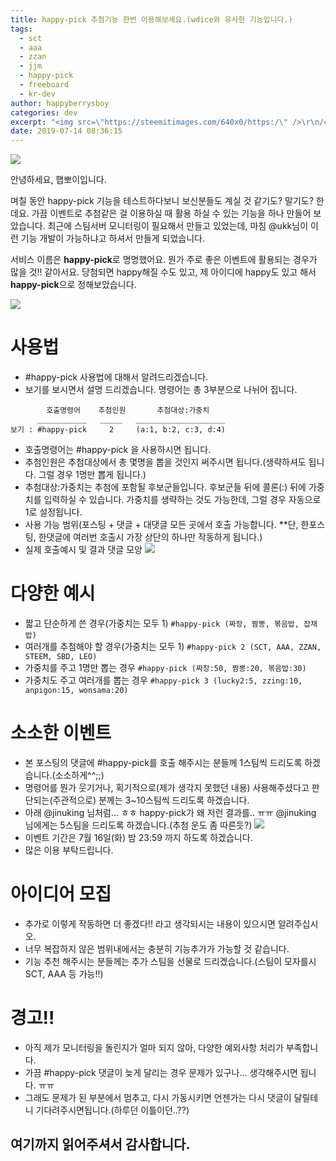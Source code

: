 ```yaml
---
title: happy-pick 추첨기능 한번 이용해보세요.(wdice와 유사한 기능입니다.)
tags:
  - sct
  - aaa
  - zzan
  - jjm
  - happy-pick
  - freeboard
  - kr-dev
author: happyberrysboy
categories: dev
excerpt: "<img src=\"https://steemitimages.com/640x0/https:/\" />\r\n/cdn.steemitimages.com/DQmU8hwnAWm29BmczzrLHGfxPhDsUyr8VQwF8UiFdRrFgjY/％EC％83％88％20％ED％8C％8C％EC％9D％BC％202019-02-27％2017.53.44_2.jpg)  안녕하세요, 햅뽀이입니다.  며칠 동안 happy-pick 기능을 테스트하다보니 보신분들도 계실 것 같기도? 말기도? ....."
date: 2019-07-14 08:36:15
---
```


![](https://steemitimages.com/640x0/https://cdn.steemitimages.com/DQmU8hwnAWm29BmczzrLHGfxPhDsUyr8VQwF8UiFdRrFgjY/％EC％83％88％20％ED％8C％8C％EC％9D％BC％202019-02-27％2017.53.44_2.jpg)

안녕하세요, 햅뽀이입니다.

며칠 동안 happy-pick 기능을 테스트하다보니 보신분들도 계실 것 같기도? 말기도? 한데요. 가끔 이벤트로 추첨같은 걸 이용하실 때 활용 하실 수 있는 기능을 하나 만들어 보았습니다. 최근에 스팀서버 모니터링이 필요해서 만들고 있었는데, 마침 @ukk님이 이런 기능 개발이 가능하냐고 하셔서 만들게 되었습니다.

서비스 이름은 **happy-pick**로 명명했어요. 뭔가 주로 좋은 이벤트에 활용되는 경우가 많을 것!! 같아서요. 당첨되면 happy해질 수도 있고, 제 아이디에 happy도 있고 해서 **happy-pick**으로 정해보았습니다.

![](https://ipfs.busy.org/ipfs/QmUKxtLW5JEnqaaAnwiLc9kFK1BqpcMGoFKTF7JLKcvJqy)

# 사용법
- #happy-pick 사용법에 대해서 알려드리겠습니다.
- 보기를 보시면서 설명 드리겠습니다. 명령어는 총 3부분으로 나뉘어 집니다.

```
        호출명령어    추첨인원       추첨대상:가중치
      ___________   _____   ____________________
보기 : #happy-pick     2     (a:1, b:2, c:3, d:4)
```
- 호출명령어는 #happy-pick 을 사용하시면 됩니다.
- 추첨인원은 추첨대상에서 총 몇명을 뽑을 것인지 써주시면 됩니다.(생략하셔도 됩니다. 그럴 경우 1명만 뽑게 됩니다.)
- 추첨대상:가중치는 추첨에 포함될 후보군들입니다. 후보군들 뒤에 콜론(:) 뒤에 가중치를 입력하실 수 있습니다. 가중치를 생략하는 것도 가능한데, 그럴 경우 자동으로 1로 설정됩니다.
- 사용 가능 범위(포스팅 + 댓글 + 대댓글 모든 곳에서 호출 가능합니다. **단, 한포스팅, 한댓글에 여러번 호출시 가장 상단의 하나만 작동하게 됩니다.)
- 실제 호출예시 및 결과 댓글 모양
![](https://cdn.steemitimages.com/DQmYLgm23QKtgcHtgZ2GMWM84nNirrEa9aG54T2bcZnG25T/image.png)

# 다양한 예시
- 짧고 단순하게 쓴 경우(가중치는 모두 1)
```#happy-pick (짜장, 짬뽕, 볶음밥, 잡채밥)```
- 여러개를 추첨해야 할 경우(가중치는 모두 1)
```#happy-pick 2 (SCT, AAA, ZZAN, STEEM, SBD, LEO)```
- 가중치를 주고 1명만 뽑는 경우
```#happy-pick (짜장:50, 짬뽕:20, 볶음밥:30)```
- 가중치도 주고 여러개를 뽑는 경우
```#happy-pick 3 (lucky2:5, zzing:10, anpigon:15, wonsama:20)```


# 소소한 이벤트
- 본 포스팅의 댓글에 #happy-pick를 호출 해주시는 분들께 1스팀씩 드리도록 하겠습니다.(소소하게^^;;)
- 명령어를 뭔가 웃기거나, 획기적으로(제가 생각지 못했던 내용) 사용해주셨다고 판단되는(주관적으로) 분께는 3~10스팀씩 드리도록 하겠습니다.
- 아래 @jinuking 님처럼... ㅎㅎ happy-pick가 왜 저런 결과를.. ㅠㅠ @jinuking 님에게는 5스팀을 드리도록 하겠습니다.(추첨 운도 좀 따른듯?)
![](https://cdn.steemitimages.com/DQmVHqqkMptStg7jKA3mUXuqoWxbjpkQTXprJQwQmgon22W/image.png)
- 이벤트 기간은 7월 16일(화) 밤 23:59 까지 하도록 하겠습니다.
- 많은 이용 부탁드립니다.

# 아이디어 모집
- 추가로 이렇게 작동하면 더 좋겠다!! 라고 생각되시는 내용이 있으시면 알려주십시오.
- 너무 복잡하지 않은 범위내에서는 충분히 기능추가가 가능할 것 같습니다.
- 기능 추천 해주시는 분들께는 추가 스팀을 선물로 드리겠습니다.(스팀이 모자를시 SCT, AAA 등 가능!!)

# 경고!!
- 아직 제가 모니터링을 돌린지가 얼마 되지 않아, 다양한 예외사항 처리가 부족합니다.
- 가끔 #happy-pick 댓글이 늦게 달리는 경우 문제가 있구나... 생각해주시면 됩니다. ㅠㅠ
- 그래도 문제가 된 부분에서 멈추고, 다시 가동시키면 언젠가는 다시 댓글이 달릴테니 기다려주시면됩니다.(하루던 이틀이던..??)

## 여기까지 읽어주셔서 감사합니다.
